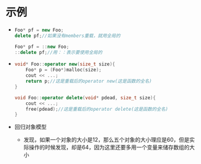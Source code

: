 # 示例

- ```cpp
  Foo* pf = new Foo;
  delete pf;//如果没有members重载，就用全局的
  
  Foo* pf = ::new Foo;
  ::delete pf;//用：：表示要使用全局的
  ```

- ```cpp
  void* Foo::operator new(size_t size){
      Foo* p = (Foo*)malloc(size);
      cout << ...;
      return p;//这是重载后的operator new(这是函数的全名)
  }
  
  void Foo::operator delete(void* pdead, size_t size){
      cout << ...;
      free(pdead);//这是重载后的operator delete(这是函数的全名)
  }
  ```

- 回归对象模型

  - 发现，如果一个对象的大小是12，那么五个对象的大小理应是60，但是实际操作的时候发现，却是64，因为这里还要多用一个变量来储存数组的大小